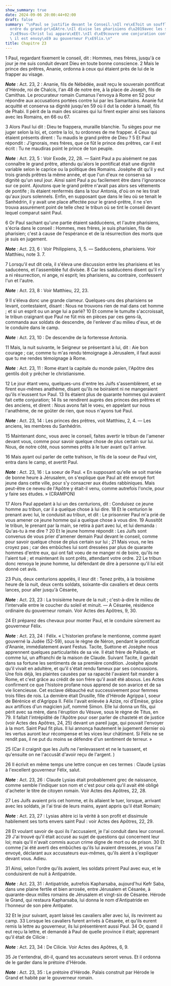 ```yaml
---
show_summary: true
date: 2024-09-06 20:00:44+02:00
draft: false
summary: "\nPaul se justifie devant le Conseil.\nIl re\xE7oit un soufflet par l\u2019\
  ordre du grand-pr\xEAtre.\nIl divise les pharisiens d\u2019avec les sadduc\xE9ens.\n\
  J\xE9sus-Christ lui appara\xEEt.\nIl d\xE9couvre une conjuration contre sa vie ;\
  \ il est envoy\xE9 au gouverneur F\xE9lix.\n"
title: Chapitre 23
---
```





1 Paul, regardant fixement le conseil, dit : Hommes, mes frères, jusqu'à ce jour je me suis conduit devant Dieu en toute bonne conscience. 2 Mais le prince des prêtres, Ananie, ordonna à ceux qui étaient près de lui de le frapper au visage.

***Note*** :  Act. 23, 2 : Ananie, fils de Nébédée, avait reçu le souverain pontificat d'Hérode, roi de Chalcis, l'an 48 de notre ère, à la place de Joseph, fils de Camithas. Le procurateur romain Cumanus l'envoya à Rome en 52 pour répondre aux accusations portées contre lui par les Samaritains. Ananie fut acquitté et conserva sa dignité jusqu'en 59 où il dut la céder à Ismaël, fils de Phabi. Il périt de la main des sicaires qui lui firent expier ainsi ses liaisons avec les Romains, en 66 ou 67.

3 Alors Paul lui dit : Dieu te frappera, muraille blanchie. Tu sièges pour me juger selon la loi, et, contre la loi, tu ordonnes de me frapper. 4 Ceux qui étaient présents dirent : Tu maudis le grand prêtre de Dieu ? 5 Et Paul répondit : J'ignorais, mes frères, que ce fût le prince des prêtres, car il est écrit : Tu ne maudiras point le prince de ton peuple.

***Note*** :  Act. 23, 5 : Voir Exode, 22, 28. ― Saint Paul a pu aisément ne pas connaître le grand prêtre, attendu qu'alors le pontificat était une dignité variable selon le caprice ou la politique des Romains. Josèphe dit qu'il y eut trois grands prêtres la même année, et que l'un d'eux ne conserva sa dignité qu'un seul jour. Ainsi saint Paul a pu facilement être dans l'ignorance sur ce point. Ajoutons que le grand prêtre n'avait pas alors ses vêtements de pontife ; ils étaient renfermés dans la tour Antonia, d'où on ne les tirait qu'aux jours solennels. Enfin, en supposant que dans le lieu où se tenait le Sanhédrin, il y avait une place affectée pour le grand-prêtre, il ne s'en trouva assurément point de telle chez le tribun où se tint le conseil devant lequel comparut saint Paul.


6 Or Paul sachant qu'une partie étaient sadducéens, et l'autre pharisiens, s'écria dans le conseil : Hommes, mes frères, je suis pharisien, fils de pharisien; c'est à cause de l'espérance et de la résurrection des morts que je suis en jugement.

***Note*** :  Act. 23, 6 : Voir Philippiens, 3, 5. ― Sadducéens, pharisiens. Voir Matthieu, note 3. 7.

7 Lorsqu'il eut dit cela, il s'éleva une discussion entre les pharisiens et les saducéens, et l'assemblée fut divisée. 8 Car les sadducéens disent qu'il n'y a ni résurrection, ni ange, ni esprit; les pharisiens, au contraire, confessent l'un et l'autre.

***Note*** :  Act. 23, 8 : Voir Matthieu, 22, 23.

9 Il s'éleva donc une grande clameur. Quelques-uns des pharisiens se levant, contestaient, disant : Nous ne trouvons rien de mal dans cet homme ; et si un esprit ou un ange lui a parlé? 10 Et comme le tumulte s'accroissait, le tribun craignant que Paul ne fût mis en pièces par ces gens-là, commanda aux soldats de descendre, de l'enlever d'au milieu d'eux, et de le conduire dans le camp.

***Note*** :  Act. 23, 10 : De descendre de la forteresse Antonia.


11 Mais, la nuit suivante, le Seigneur se présentant à lui, dit : Aie bon courage ; car, comme tu m'as rendu témoignage à Jérusalem, il faut aussi que tu me rendes témoignage à Rome.

***Note*** :  Act. 23, 11 : Rome étant la capitale du monde païen, l'Apôtre des gentils doit y prêcher le christianisme.


12 Le jour étant venu, quelques-uns d'entre les Juifs s'assemblèrent, et se firent eux-mêmes anathème, disant qu'ils ne boiraient ni ne mangeraient qu'ils n'eussent tu« Paul. 13 Ils étaient plus de quarante hommes qui avaient fait cette conjuration; 14 Ils se rendirent auprès des princes des prêtres et des anciens, et dirent : Nous avons fait le voeu, en appelant sur nous l'anathème, de ne goûter de rien, que nous n'ayons tué Paul.

***Note*** :  Act. 23, 14 : Les princes des prêtres, voit Matthieu, 2, 4. ― Les anciens, les membres du Sanhédrin.

15 Maintenant donc, vous avec le conseil, faites avertir le tribun de l'amener devant vous, comme pour savoir quelque chose de plus certain sur lui. Nous, de notre côté, nous sommes prêts à le tuer avant qu'il arrive.


16 Mais ayant ouï parler de cette trahison, le fils de la soeur de Paul vint, entra dans le camp, et avertit Paul.

***Note*** :  Act. 23, 16 : La soeur de Paul. « En supposant qu'elle se soit mariée de bonne heure à Jérusalem, on s'explique que Paul ait été envoyé fort jeune dans cette ville, pour s'y consacrer aux études rabbiniques. Mais peut-être ce neveu de l'Apôtre y était-il venu, comme autrefois l'oncle, pour y faire ses études. » (CRAMPON)

17 Alors Paul appelant à lui un des centurions, dit : Conduisez ce jeune homme au tribun, car il a quelque chose à lui dire. 18 Et le centurion le prenant avec lui, le conduisit au tribun, et dit : Le prisonnier Paul m'a prié de vous amener ce jeune homme qui a quelque chose à vous dire. 19 Aussitôt le tribun, le prenant par la main, se retira à part avec lui, et lui demanda : Qu'as-tu à me dire ? 20 Et le jeune homme répondit : Les Juifs sont convenus de vous prier d'amener demain Paul devant le conseil, comme pour savoir quelque chose de plus certain sur lui ; 21 Mais vous, ne les croyez pas ; car des embûches lui sont dressées par plus de quarante hommes d'entre eux, qui ont fait voeu de ne manger ni de boire, qu'ils ne l'aient tué ; et maintenant ils sont prêts, attendant votre ordre. 22 Le tribun donc renvoya le jeune homme, lui défendant de dire à personne qu'il lui eût donné cet avis.


23 Puis, deux centurions appelés, il leur dit : Tenez prêts, à la troisième heure de la nuit, deux cents soldats, soixante-dix cavaliers et deux cents lances, pour aller jusqu'à Césarée,

***Note*** :  Act. 23, 23 : La troisième heure de la nuit ; c'est-à-dire le milieu de l'intervalle entre le coucher du soleil et minuit. ― A Césarée, résidence ordinaire du gouverneur romain. Voir Actes des Apôtres, 9, 30.

24 Et préparez des chevaux pour monter Paul, et le conduire sûrement au gouverneur Félix.

***Note*** :  Act. 23, 24 : Félix. « L'historien profane le mentionne, comme ayant gouverné la Judée (52-59), sous le règne de Néron, pendant le pontificat d'Ananie, immédiatement avant Festus. Tacite, Suétone et Josèphe nous apprennent quelques particularités de sa vie. Il était frère de Pallade, et comme lui, un affranchi de la maison de Claude. Suivant Tacite, il gardait dans sa fortune les sentiments de sa première condition. Josèphe ajoute qu'il vivait en adultère, et qu'il s'était rendu fameux par ses concussions. Une fois déjà, les plaintes causées par sa rapacité l'avaient fait mander à Rome, et c'est grâce au crédit de son frère qu'il avait été absous. Les Actes confirment ce que l'histoire profane nous apprend de son avarice et de sa vie licencieuse. Cet esclave débauché eut successivement pour femmes trois filles de rois. La dernière était Drusille, fille d'Hérode Agrippa I, soeur de Bérénice et d'Agrippa II. Félix l'avait enlevée à Azize, roi d'Emèse, grâce aux artifices d'un magicien juif, nommé Simon.
Elle lui donna un fils, qui périt avec sa mère, dans l'éruption du Vésuve, sous le règne de Titus, en 79. Il fallait l'intrépidité de l'Apôtre pour oser parler de chasteté et de justice (voir Actes des Apôtres, 24, 25) devant un pareil juge, qui pouvait l'envoyer à la mort. Saint Paul fit plus. Il lui annonça hautement le jugement dernier où les vertus auront leur récompense et les vices leur châtiment. Si Félix ne se rendit pas, il ne put du moins se défendre d'un sentiment de terreur. »

25 (Car il craignit que les Juifs ne l'enlevassent et ne le tuassent, et qu'ensuite on ne l'accusât d'avoir reçu de l'argent. )


26 Il écrivit en même temps une lettre conçue en ces termes : Claude Lysias à l'excellent gouverneur Félix, salut.

***Note*** :  Act. 23, 26 : Claude Lysias était probablement grec de naissance, comme semble l'indiquer son nom et c'est pour cela qu'il avait été obligé d'acheter le titre de citoyen romain. Voir Actes des Apôtres, 22, 28.

27 Les Juifs avaient pris cet homme, et ils allaient le tuer, lorsque, arrivant avec les soldats, je l'ai tirai de leurs mains, ayant appris qu'il était Romain;

***Note*** :  Act. 23, 27 : Lysias altère ici la vérité à son profit et dissimule habilement ses torts envers saint Paul : voir Actes des Apôtres, 22, 29.

28 Et voulant savoir de quoi ils l'accusaient, je l'ai conduit dans leur conseil. 29 J'ai trouvé qu'il était accusé au sujet de questions qui concernent leur loi; mais qu'il n'avait commis aucun crime digne de mort ou de prison. 30 Et comme j'ai été averti des embûches qu'ils lui avaient dressées, je vous l'ai envoyé, déclarant aux accusateurs eux-mêmes, qu'ils aient à s'expliquer devant vous. Adieu.


31 Ainsi, selon l'ordre qu'ils avaient, les soldats prirent Paul avec eux, et le conduisirent de nuit à Antipatride.

***Note*** :  Act. 23, 31 : Antipatride, autrefois Kapharsaba, aujourd'hui Kefr Saba, dans une plaine fertile et bien arrosée, entre Jérusalem et Césarée, à quarante-deux milles romains de Jérusalem et vingt-six de Césarée. Hérode le Grand, qui restaura Kapharsaba, lui donna le nom d'Antipatride en l'honneur de son père Antipater.

32 Et le jour suivant, ayant laissé les cavaliers aller avec lui, ils revinrent au camp. 33 Lorsque les cavaliers furent arrivés à Césarée, et qu'ils eurent remis la lettre au gouverneur, ils lui présentèrent aussi Paul. 34 Or, quand il eut reçu la lettre, et demandé à Paul de quelle province il était; apprenant qu'il était de Cilicie :

***Note*** :  Act. 23, 34 : De Cilicie. Voir Actes des Apôtres, 6, 9.

35 Je t'entendrai, dit-il, quand tes accusateurs seront venus. Et il ordonna de le garder dans le prétoire d'Hérode.

***Note*** :  Act. 23, 35 : Le prétoire d'Hérode. Palais construit par Hérode le Grand et habité par le gouverneur romain.

